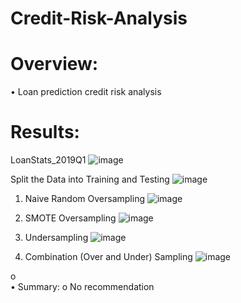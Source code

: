 # Credit-Risk-Analysis

# Overview:
•	 Loan prediction credit risk analysis
	

# Results:
LoanStats_2019Q1
![image](https://user-images.githubusercontent.com/117414960/232665927-8f8fc134-d517-4974-aa55-e7ca17400ca1.png)

Split the Data into Training and Testing
![image](https://user-images.githubusercontent.com/117414960/232666023-1de3e1a0-5c45-496a-b26c-60e21314e8d6.png)



1.	Naive Random Oversampling 
![image](https://user-images.githubusercontent.com/117414960/232665696-a74cba17-f9a3-412a-93c4-ec946ac254d2.png)


2.	SMOTE Oversampling
![image](https://user-images.githubusercontent.com/117414960/232665711-f1b3e255-277e-48bc-b284-c051e17f1090.png)

 
3.	Undersampling
![image](https://user-images.githubusercontent.com/117414960/232665724-3de7992b-f100-45a9-9812-8ff3ab1f1250.png)

 
4.	Combination (Over and Under) Sampling
![image](https://user-images.githubusercontent.com/117414960/232665733-f0a26fcf-9a95-46f7-bcd9-750363c0635b.png)

 
o	
•	Summary:
o	No recommendation 


